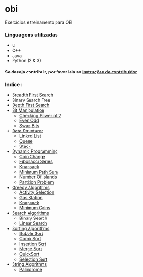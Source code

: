 # obi
Exercícios e treinamento para OBI

### Linguagens utilizadas
-  C
-  C++
-  Java
-  Python (2 & 3)

#### Se deseja contribuir, por favor leia as [instruções de contribuidor](https://github.com/maratona-uni9/obi/blob/master/CONTRIBUTING.md).

### Indice :

* [Breadth First Search](/algorithms/bfs)
* [Binary Search Tree](/algorithms/bst)
* [Depth First Search](/algorithms/dfs)
* [Bit Manipulation](/algorithms/bit_manipulation)
   * [Checking Power of 2](/algorithms/bit_manipulation/checking_power_of_2)
   * [Even Odd](/algorithms/bit_manipulation/even_odd)
   * [Swap Bits](/algorithms/bit_manipulation/swap_bits)
* [Data Structures](/algorithms/data_structures)
   * [Linked List](/algorithms/data_structures/linked_list)
   * [Queue](/algorithms/data_structures/queue)
   * [Stack](/algorithms/data_structures/stack)
* [Dynamic Programming](/algorithms/dp)
   * [Coin Change](/algorithms/dp/coin_change)
   * [Fibonacci Series](/algorithms/dp/fibonacci)
   * [Knapsack](/algorithms/dp/knapsack)
   * [Minimum Path Sum](/algorithms/dp/minimum_path_sum)
   * [Number Of Islands](/algorithms/dp/number_islands)
   * [Partition Problem](/algorithms/dp/partition_problem)
* [Greedy Algorithms](/algorithms/greedy)
   * [Activity Selection](/algorithms/greedy/activity_selection)
   * [Gas Station](/algorithms/greedy/gas_station)
   * [Knapsack](/algorithms/greedy/knapsack)
   * [Minimum Coins](/algorithms/greedy/minimum_coins)
* [Search Algorithms](/algorithms/cearch)
   * [Binary Search](/algorithms/search/binary_search)
   * [Linear Search](/algorithms/search/linear_search)
* [Sorting Algorithms](/algorithms/sorting)
   * [Bubble Sort](/algorithms/sorting/bubble_sort)
   * [Comb Sort](/algorithms/sorting/comb_sort)
   * [Insertion Sort](/algorithms/sorting/insertion_sort)
   * [Merge Sort](/algorithms/sorting/merge_sort)
   * [QuickSort](/algorithms/sorting/quick_sort)
   * [Selection Sort](/algorithms/sorting/selection_sort)
* [String Algorithms](/algorithms/string)
   * [Palindrome](/algorithms/string/palindrome)
